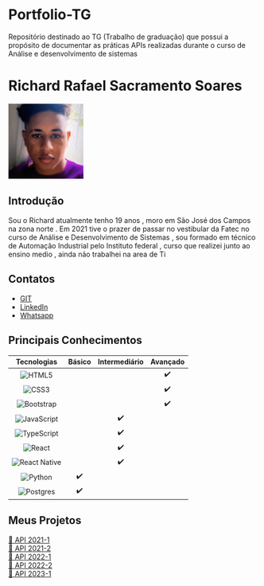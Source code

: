 # Portfolio-TG
Repositório destinado ao TG (Trabalho de graduação) que possui a propósito de documentar as práticas APIs realizadas durante o curso de  Análise e desenvolvimento de sistemas    

# Richard Rafael Sacramento Soares
<!-- ![richard](https://github.com/Richardrafael.png) -->
<img src="https://github.com/Richardrafael/Portfolio-TG/blob/main/a.jpg" alt="descrição da imagem" width="30%" heigth="30%">

## Introdução

Sou o Richard atualmente tenho 19 anos , moro em São José dos Campos na zona norte . Em 2021 tive o prazer de passar no vestibular da Fatec no curso de Análise e Desenvolvimento de Sistemas , sou formado em técnico de Automação Industrial pelo Instituto federal , curso que realizei junto ao ensino medio , ainda não trabalhei na area de Ti 

## Contatos
* [GIT](https://github.com/Richardrafael)
* [LinkedIn](https://www.linkedin.com/in/richardsoaress/)
* [Whatsapp](https://api.whatsapp.com/send?phone=5512997119071)


## Principais Conhecimentos
| Tecnologias | Básico | Intermediário | Avançado |
| :---: | :---: | :---: | :---: |
| ![HTML5](https://img.shields.io/badge/html5-%23E34F26.svg?style=for-the-badge&logo=html5&logoColor=white) |     |   | ✔️    |
| ![CSS3](https://img.shields.io/badge/css3-%231572B6.svg?style=for-the-badge&logo=css3&logoColor=white) |     |   |  ✔️   |
| ![Bootstrap](https://img.shields.io/badge/bootstrap-%2302569B.svg?style=for-the-badge&logo=bootstrap&logoColor=white&color=blueviolet) |   |     |  ✔️  |
| ![JavaScript](https://img.shields.io/badge/javascript-%23323330.svg?style=for-the-badge&logo=javascript&logoColor=%23F7DF1E&color=yellow)|   |   ✔️  |     |
| ![TypeScript](https://img.shields.io/badge/typescript-%23007ACC.svg?style=for-the-badge&logo=typescript&logoColor=white) |   |   ✔️  |     |
| ![React](https://img.shields.io/badge/react-%2320232a.svg?style=for-the-badge&logo=react&logoColor=%2361DAFB) |  |   ✔️   |     |
| ![React Native](https://img.shields.io/badge/react_native-%2320232a.svg?style=for-the-badge&logo=react&logoColor=%2361DAFB) |   |    ✔️  |    |
| ![Python](https://img.shields.io/badge/python-3670A0?style=for-the-badge&logo=python&logoColor=ffdd54) | ✔️  |     |     |
|![Postgres](https://img.shields.io/badge/postgres-%23316192.svg?style=for-the-badge&logo=postgresql&logoColor=white) | ✔️  |     |     |



## Meus Projetos

[📑 API 2021-1](https://github.com/Richardrafael/Portfolio-TG/blob/main/Api-2021-1.md)<br>
[📑 API 2021-2](https://github.com/Richardrafael/Portfolio-TG/blob/main/Api-2021-2.md)<br>
[📑 API 2022-1](https://github.com/Richardrafael/Portfolio-TG/blob/main/Api-2022-3.md)<br>
[📑 API 2022-2](https://github.com/Richardrafael/Portfolio-TG/blob/main/Api-2022-4.md)<br>
[📑 API 2023-1](https://github.com/Richardrafael/Portfolio-TG/blob/main/Api-2023-5.md)<br>

